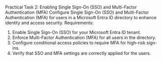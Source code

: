 Practical Task 2: Enabling Single Sign-On (SSO) and Multi-Factor Authentication (MFA)
Configure Single Sign-On (SSO) and Multi-Factor Authentication (MFA) for users in a Microsoft Entra ID 
directory to enhance identity and access security.
Requirements:
1. Enable Single Sign-On (SSO) for your Microsoft Entra ID tenant.
2. Enforce Multi-Factor Authentication (MFA) for all users in the directory.
3. Configure conditional access policies to require MFA for high-risk sign-ins.
4. Verify that SSO and MFA settings are correctly applied for the users.
